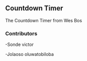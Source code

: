 ##  Countdown Timer

The Countdown Timer from Wes Bos

### Contributors 
-Sonde victor

-Jolaoso oluwatobiloba
